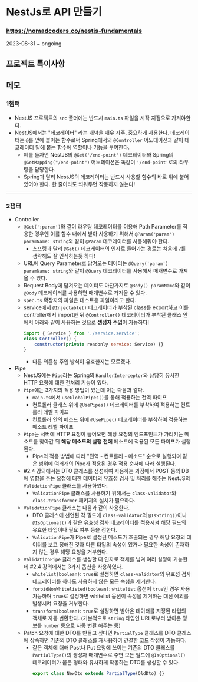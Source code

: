 # NestJs로 API 만들기
### https://nomadcoders.co/nestjs-fundamentals

2023-08-31 ~ ongoing

## 프로젝트 특이사항

## 메모
### 1챕터
* NestJS 프로젝트의 `src` 폴더에는 반드시 `main.ts` 파일을 시작 지점으로 가져야한다.
* NestJS에서는 "데코레이터" 라는 개념을 매우 자주, 중요하게 사용한다. 데코레이터는 `@`를 앞에 붙이는 함수로써 Spring에서의 `@Controller` 어노테이션과 같이 데코레이터 밑에 붙는 함수에 역할이나 기능을 부여한다.
    + 예를 들자면 NestJS의 `@Get('/end-point')` 데코레이터와 Spring의 `@GetMapping("/end-point")` 어노테이션은 똑같이 `'/end-point'`로의 라우팅을 담당한다.
    + Spring과 달리 NestJS의 데코레이터는 반드시 사용할 함수의 바로 위에 붙어있어야 한다. 한 줄이라도 띄워두면 작동하지 않는다!
---
### 2챕터
* Controller
    + `@Get(':param')`와 같이 라우팅 데코레이터를 이용해 Path Parameter를 적용한 경우엔 이를 함수 내에서 받아 사용하기 위해서 `@Param('param') paramName: string`와 같이 `@Param` 데코레이터를 사용해줘야 한다.
        - 스프링과 달리 `@Get()` 데코레이터의 인자로 들어가는 경로는 처음에 `/`를 생략해도 잘 인식하는듯 하다!
    + URL에 Query Parameter로 담겨오는 데이터는 `@Query('param') paramName: string`와 같이 `@Query` 데코레이터를 사용해서 매개변수로 가져올 수 있다.
    + Request Body에 담겨오는 데이터도 마찬가지로 `@Body() paramName`와 같이 `@Body` 데코레이터를 사용하면 매개변수로 가져올 수 있다.
    + `spec.ts` 확장자의 파일은 테스트용 파일이라고 한다.
    + service에서 `@Injectable()` 데코레이터가 부착된 class를 export하고 이를 controller에서 import한 뒤 `@Controller()` 데코레이터가 부착된 클래스 안에서 아래와 같이 사용하는 것으로 **생성자 주입**이 가능하다!
        ```js
        import { Service } from './service.service';
        class Controller() {
            constructor(private readonly service: Service) {}
        }
        ```
        - 다른 의존성 주입 방식이 유효한지는 모르겠다.
* Pipe
    + NestJS에는 `Pipe`라는 Spring의 `HandlerInterceptor`와 상당히 유사한 HTTP 요청에 대한 전처리 기능이 있다.
    + `Pipe`에는 3가지의 적용 방법이 있는데 이는 다음과 같다.
        - `main.ts`에서 `useGlobalPipes()`를 통해 적용하는 전역 파이프
        - 컨트롤러 클래스 위에 `@UsePipes()` 데코레이터를 부착하여 적용하는 컨트롤러 레벨 파이프
        - 컨트롤러 안의 메소드 위에 `@UsePipe()` 데코레이터를 부착하여 적용하는 메소드 레벨 파이프
    + `Pipe`는 서버에 HTTP 요청이 들어오면 해당 요청의 엔드포인트가 가리키는 메소드를 찾아간 뒤 **해당 메소드의 실행 전에** 메소드에 적용된 모든 파이프가 실행된다.
        - Pipe의 적용 방법에 따라 "전역 - 컨트롤러 - 메소드" 순으로 실행되며 같은 범위에 여러개의 Pipe가 적용된 경우 적용 순서에 따라 실행된다.
    + #2.4 강의에서는 DTO 클래스를 생성하여 사용하는 과정에서 POST 등의 DB에 영향을 주는 요청에 대한 데이터의 유효성 검사 및 처리를 해주는 NestJS의 `ValidationPipe` 클래스를 사용하였다.
        - `ValidationPipe` 클래스를 사용하기 위해서는 `class-validator`와 `class-transformer` 패키지의 설치가 필요하다.
    + `ValidationPipe` 클래스는 다음과 같이 사용한다.
        - DTO 클래스에 선언된 각 필드에 `class-validator`의 `@IsString()`이나 `@IsOptional()`과 같은 유효성 검사 데코레이터를 적용시켜 해당 필드의 유효한 타입이나 필요 여부 등을 정한다.
        - `ValidationPipe`가 Pipe로 설정된 메소드가 호출되는 경우 해당 요청의 데이터를 보고 정해진 것과 다른 타입의 속성이 있거나 필요한 속성이 존재하지 않는 경우 해당 요청을 거부한다.
    + `ValidationPipe` 클래스를 생성할 때 인자로 객체를 넘겨 여러 설정이 가능한데 #2.4 강의에서는 3가지 옵션을 사용하였다.
        - `whitelist(boolean)`:  `true`로 설정하면 `class-validator`의 유효성 검사 데코레이터를 하나도 사용하지 않은 모든 속성을 제거한다.
        - `forbidNonWhitelisted(boolean)`: `whitelist` 옵션이 `true`인 경우 사용 가능하며 `true`로 설정하면 whitelist 옵션이 속성을 제거하는 대신 예외를 발생시켜 요청을 거부한다.
        - `transform(boolean)`: `true`로 설정하면 받아온 데이터를 지정된 타입의 객체로 자동 변환한다. (기본적으로 `string` 타입인 URL로부터 받아온 정보를 `number` 등으로 자동 변환 해주는 등)
    + Patch 요청에 대한 DTO를 만들고 싶다면 `PartialType` 클래스를 DTO 클래스에 상속하면 기존의 DTO 클래스를 재사용하여 간결한 코드 작성이 가능하다.
        - 같은 객체에 대해 Post나 Put 요청에 쓰이는 기존의 DTO 클래스를 `PartialType()`의 생성자 매개변수로 주면 모든 필드에 `@IsOptional()` 데코레이터가 붙은 형태와 유사하게 작동하는 DTO를 생성할 수 있다.
            ```js
            export class NewDto extends PartialType(OldDto) {}
            ```